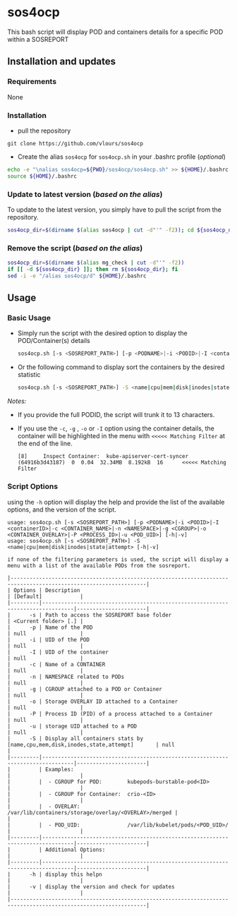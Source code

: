 # sos4ocp

This bash script will display POD and containers details for a specific POD within a SOSREPORT

## Installation and updates

### Requirements

None

### Installation

* pull the repository

```text
git clone https://github.com/vlours/sos4ocp
```

* Create the alias `sos4ocp` for `sos4ocp.sh` in your .bashrc profile (_optional_)

```bash
echo -e "\nalias sos4ocp=${PWD}/sos4ocp/sos4ocp.sh" >> ${HOME}/.bashrc
source ${HOME}/.bashrc
```

### Update to latest version (_based on the alias_)

To update to the latest version, you simply have to pull the script from the repository.

```bash
sos4ocp_dir=$(dirname $(alias sos4ocp | cut -d"'" -f2)); cd ${sos4ocp_dir}; git pull origin main; cd -
```

### Remove the script (_based on the alias_)

```bash
sos4ocp_dir=$(dirname $(alias mg_check | cut -d"'" -f2))
if [[ -d ${sos4ocp_dir} ]]; then rm ${sos4ocp_dir}; fi
sed -i -e "/alias sos4ocp/d" ${HOME}/.bashrc
```

## Usage

### Basic Usage

* Simply run the script with the desired option to display the POD/Container(s) details

    ```bash
    sos4ocp.sh [-s <SOSREPORT_PATH>] [-p <PODNAME>|-i <PODID>|-I <containerID>|-c <CONTAINER_NAME>|-n <NAMESPACE>|-g <CGROUP>|-o <CONTAINER_OVERLAY>|-P <PROCESS_ID>|-u <POD_UID>] [-h|-v]
    ```

* Or the following command to display sort the containers by the desired statistic

    ```bash
    sos4ocp.sh [-s <SOSREPORT_PATH>] -S <name|cpu|mem|disk|inodes|state|attempt> [-h]
    ```

_Notes:_

* If you provide the full PODID, the script will trunk it to 13 characters.
* If you use the `-c`, `-g` , `-o` or `-I` option using the container details, the container will be highlighted in the menu with `<<<<< Matching Filter` at the end of the line.

  ```text
  [8]     Inspect Container:  kube-apiserver-cert-syncer  (64916b3d43187)  0  0.04  32.34MB  8.192kB  16      <<<<< Matching Filter
  ```

### Script Options

using the `-h` option will display the help and provide the list of the available options, and the version of the script.

```text
usage: sos4ocp.sh [-s <SOSREPORT_PATH>] [-p <PODNAME>|-i <PODID>|-I <containerID>|-c <CONTAINER_NAME>|-n <NAMESPACE>|-g <CGROUP>|-o <CONTAINER_OVERLAY>|-P <PROCESS_ID>|-u <POD_UID>] [-h|-v]
usage: sos4ocp.sh [-s <SOSREPORT_PATH>] -S <name|cpu|mem|disk|inodes|state|attempt> [-h|-v]

if none of the filtering parameters is used, the script will display a menu with a list of the available PODs from the sosreport.

|-----------------------------------------------------------------------------------------------------------------|
| Options | Description                                                                    | [Default]            |
|---------|--------------------------------------------------------------------------------|----------------------|
|      -s | Path to access the SOSREPORT base folder                                       | <Current folder> [.] |
|      -p | Name of the POD                                                                | null                 |
|      -i | UID of the POD                                                                 | null                 |
|      -I | UID of the container                                                           | null                 |
|      -c | Name of a CONTAINER                                                            | null                 |
|      -n | NAMESPACE related to PODs                                                      | null                 |
|      -g | CGROUP attached to a POD or Container                                          | null                 |
|      -o | Storage OVERLAY ID attached to a Container                                     | null                 |
|      -P | Process ID (PID) of a process attached to a Container                          | null                 |
|      -u | storage UID attached to a POD                                                  | null                 |
|      -S | Display all containers stats by [name,cpu,mem,disk,inodes,state,attempt]       | null                 |
|---------|--------------------------------------------------------------------------------|----------------------|
|         | Examples:                                                                      |                      |
|         |  - CGROUP for POD:        kubepods-burstable-pod<ID>                           |                      |
|         |  - CGROUP for Container:  crio-<ID>                                            |                      |
|         |  - OVERLAY:               /var/lib/containers/storage/overlay/<OVERLAY>/merged |                      |
|         |  - POD_UID:               /var/lib/kubelet/pods/<POD_UID>/                     |                      |
|---------|--------------------------------------------------------------------------------|----------------------|
|         | Additional Options:                                                            |                      |
|---------|--------------------------------------------------------------------------------|----------------------|
|      -h | display this helpn                                                             |                      |
|      -v | display the version and check for updates                                      |                      |
|-----------------------------------------------------------------------------------------------------------------|
```
